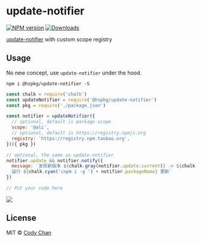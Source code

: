 # update-notifier

[![NPM version][npm-image]][npm-url]
[![Downloads][downloads-image]][npm-url]

[update-notifier][update-notifier] with custom scope registry

## Usage

No new concept, use `update-notifier` under the hood.

`npm i @hspkg/update-notifier -S`

```javascript
const chalk = require('chalk')
const updateNotifier = require('@hspkg/update-notifier')
const pkg = require('./package.json')

const notifier = updateNotifier({
  // optional, default is package scope
  scope: '@ali',
  // optional, default is https://registry.npmjs.org
  registry: 'https://registry.npm.taobao.org',
})({ pkg })

// optional, the same as update-notifier
notifier.update && notifier.notify({
  message: `发现新版本 ${chalk.gray(notifier.update.current)} -> ${chalk.green(notifier.update.latest)}
  运行 ${chalk.cyan('cnpm i -g ') + notifier.packageName} 更新`
})

// Put your code here
```

![](https://cdn.int64ago.org/bza98mea.png)

## License

MIT © [Cody Chan](https://int64ago.org/)

[npm-image]: https://img.shields.io/npm/v/@hspkg/update-notifier.svg?style=flat-square
[npm-url]: https://npmjs.org/package/@hspkg/update-notifier
[downloads-image]: https://img.shields.io/npm/dt/moky.svg?style=flat-square

[update-notifier]: https://github.com/yeoman/update-notifier